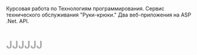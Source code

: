 Курсовая работа по Технологиям программирования. Сервис технического обслуживания "Руки-крюки." Два веб-приложения на ASP .Net. API. 
<h1 style="color: #AAA">JJJJJJ</h1>
